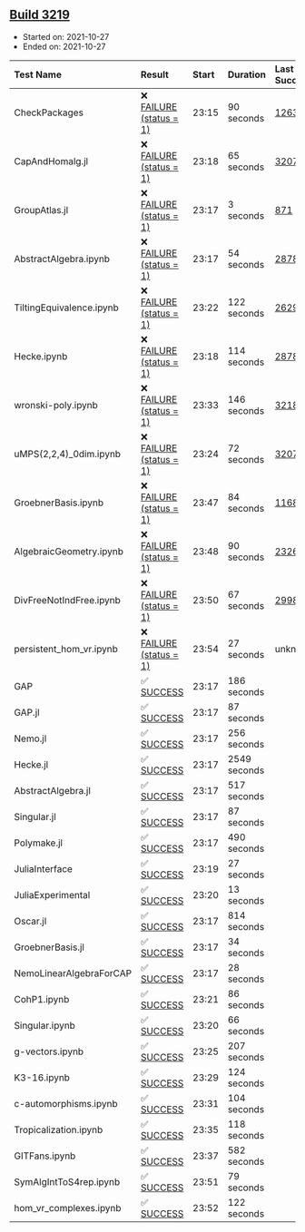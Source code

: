 ## [Build 3219](https://oscarci.mathematik.uni-kl.de/job/oscar-stable/3219/)

* Started on: 2021-10-27
* Ended on: 2021-10-27

| Test Name    | Result | Start | Duration | Last Success | First Failure |
|:-------------|:-------|:------|:---------|:-------------|:--------------|
| CheckPackages | ❌ [FAILURE (status = 1)](https://oscarci.mathematik.uni-kl.de/job/oscar-stable/3219/artifact/logs/build-3219/CheckPackages.log) | 23:15 | 90 seconds | [1263](https://oscarci.mathematik.uni-kl.de/job/oscar-stable/1263/) | [1264](https://oscarci.mathematik.uni-kl.de/job/oscar-stable/1264/) |
| CapAndHomalg.jl | ❌ [FAILURE (status = 1)](https://oscarci.mathematik.uni-kl.de/job/oscar-stable/3219/artifact/logs/build-3219/CapAndHomalg.jl.log) | 23:18 | 65 seconds | [3207](https://oscarci.mathematik.uni-kl.de/job/oscar-stable/3207/) | [3208](https://oscarci.mathematik.uni-kl.de/job/oscar-stable/3208/) |
| GroupAtlas.jl | ❌ [FAILURE (status = 1)](https://oscarci.mathematik.uni-kl.de/job/oscar-stable/3219/artifact/logs/build-3219/GroupAtlas.jl.log) | 23:17 | 3 seconds | [871](https://oscarci.mathematik.uni-kl.de/job/oscar-stable/871/) | [872](https://oscarci.mathematik.uni-kl.de/job/oscar-stable/872/) |
| AbstractAlgebra.ipynb | ❌ [FAILURE (status = 1)](https://oscarci.mathematik.uni-kl.de/job/oscar-stable/3219/artifact/logs/build-3219/AbstractAlgebra.ipynb.log) | 23:17 | 54 seconds | [2878](https://oscarci.mathematik.uni-kl.de/job/oscar-stable/2878/) | [2879](https://oscarci.mathematik.uni-kl.de/job/oscar-stable/2879/) |
| TiltingEquivalence.ipynb | ❌ [FAILURE (status = 1)](https://oscarci.mathematik.uni-kl.de/job/oscar-stable/3219/artifact/logs/build-3219/TiltingEquivalence.ipynb.log) | 23:22 | 122 seconds | [2629](https://oscarci.mathematik.uni-kl.de/job/oscar-stable/2629/) | [2630](https://oscarci.mathematik.uni-kl.de/job/oscar-stable/2630/) |
| Hecke.ipynb | ❌ [FAILURE (status = 1)](https://oscarci.mathematik.uni-kl.de/job/oscar-stable/3219/artifact/logs/build-3219/Hecke.ipynb.log) | 23:18 | 114 seconds | [2878](https://oscarci.mathematik.uni-kl.de/job/oscar-stable/2878/) | [2879](https://oscarci.mathematik.uni-kl.de/job/oscar-stable/2879/) |
| wronski-poly.ipynb | ❌ [FAILURE (status = 1)](https://oscarci.mathematik.uni-kl.de/job/oscar-stable/3219/artifact/logs/build-3219/wronski-poly.ipynb.log) | 23:33 | 146 seconds | [3218](https://oscarci.mathematik.uni-kl.de/job/oscar-stable/3218/) | [3219](https://oscarci.mathematik.uni-kl.de/job/oscar-stable/3219/) |
| uMPS(2,2,4)_0dim.ipynb | ❌ [FAILURE (status = 1)](https://oscarci.mathematik.uni-kl.de/job/oscar-stable/3219/artifact/logs/build-3219/uMPS-2-2-4-_0dim.ipynb.log) | 23:24 | 72 seconds | [3207](https://oscarci.mathematik.uni-kl.de/job/oscar-stable/3207/) | [3208](https://oscarci.mathematik.uni-kl.de/job/oscar-stable/3208/) |
| GroebnerBasis.ipynb | ❌ [FAILURE (status = 1)](https://oscarci.mathematik.uni-kl.de/job/oscar-stable/3219/artifact/logs/build-3219/GroebnerBasis.ipynb.log) | 23:47 | 84 seconds | [1168](https://oscarci.mathematik.uni-kl.de/job/oscar-stable/1168/) | [1169](https://oscarci.mathematik.uni-kl.de/job/oscar-stable/1169/) |
| AlgebraicGeometry.ipynb | ❌ [FAILURE (status = 1)](https://oscarci.mathematik.uni-kl.de/job/oscar-stable/3219/artifact/logs/build-3219/AlgebraicGeometry.ipynb.log) | 23:48 | 90 seconds | [2326](https://oscarci.mathematik.uni-kl.de/job/oscar-stable/2326/) | [2327](https://oscarci.mathematik.uni-kl.de/job/oscar-stable/2327/) |
| DivFreeNotIndFree.ipynb | ❌ [FAILURE (status = 1)](https://oscarci.mathematik.uni-kl.de/job/oscar-stable/3219/artifact/logs/build-3219/DivFreeNotIndFree.ipynb.log) | 23:50 | 67 seconds | [2998](https://oscarci.mathematik.uni-kl.de/job/oscar-stable/2998/) | [2999](https://oscarci.mathematik.uni-kl.de/job/oscar-stable/2999/) |
| persistent_hom_vr.ipynb | ❌ [FAILURE (status = 1)](https://oscarci.mathematik.uni-kl.de/job/oscar-stable/3219/artifact/logs/build-3219/persistent_hom_vr.ipynb.log) | 23:54 | 27 seconds | unknown | unknown |
| GAP | ✅ [SUCCESS](https://oscarci.mathematik.uni-kl.de/job/oscar-stable/3219/artifact/logs/build-3219/GAP.log) | 23:17 | 186 seconds |  |  |
| GAP.jl | ✅ [SUCCESS](https://oscarci.mathematik.uni-kl.de/job/oscar-stable/3219/artifact/logs/build-3219/GAP.jl.log) | 23:17 | 87 seconds |  |  |
| Nemo.jl | ✅ [SUCCESS](https://oscarci.mathematik.uni-kl.de/job/oscar-stable/3219/artifact/logs/build-3219/Nemo.jl.log) | 23:17 | 256 seconds |  |  |
| Hecke.jl | ✅ [SUCCESS](https://oscarci.mathematik.uni-kl.de/job/oscar-stable/3219/artifact/logs/build-3219/Hecke.jl.log) | 23:17 | 2549 seconds |  |  |
| AbstractAlgebra.jl | ✅ [SUCCESS](https://oscarci.mathematik.uni-kl.de/job/oscar-stable/3219/artifact/logs/build-3219/AbstractAlgebra.jl.log) | 23:17 | 517 seconds |  |  |
| Singular.jl | ✅ [SUCCESS](https://oscarci.mathematik.uni-kl.de/job/oscar-stable/3219/artifact/logs/build-3219/Singular.jl.log) | 23:17 | 87 seconds |  |  |
| Polymake.jl | ✅ [SUCCESS](https://oscarci.mathematik.uni-kl.de/job/oscar-stable/3219/artifact/logs/build-3219/Polymake.jl.log) | 23:17 | 490 seconds |  |  |
| JuliaInterface | ✅ [SUCCESS](https://oscarci.mathematik.uni-kl.de/job/oscar-stable/3219/artifact/logs/build-3219/JuliaInterface.log) | 23:19 | 27 seconds |  |  |
| JuliaExperimental | ✅ [SUCCESS](https://oscarci.mathematik.uni-kl.de/job/oscar-stable/3219/artifact/logs/build-3219/JuliaExperimental.log) | 23:20 | 13 seconds |  |  |
| Oscar.jl | ✅ [SUCCESS](https://oscarci.mathematik.uni-kl.de/job/oscar-stable/3219/artifact/logs/build-3219/Oscar.jl.log) | 23:17 | 814 seconds |  |  |
| GroebnerBasis.jl | ✅ [SUCCESS](https://oscarci.mathematik.uni-kl.de/job/oscar-stable/3219/artifact/logs/build-3219/GroebnerBasis.jl.log) | 23:17 | 34 seconds |  |  |
| NemoLinearAlgebraForCAP | ✅ [SUCCESS](https://oscarci.mathematik.uni-kl.de/job/oscar-stable/3219/artifact/logs/build-3219/NemoLinearAlgebraForCAP.log) | 23:17 | 28 seconds |  |  |
| CohP1.ipynb | ✅ [SUCCESS](https://oscarci.mathematik.uni-kl.de/job/oscar-stable/3219/artifact/logs/build-3219/CohP1.ipynb.log) | 23:21 | 86 seconds |  |  |
| Singular.ipynb | ✅ [SUCCESS](https://oscarci.mathematik.uni-kl.de/job/oscar-stable/3219/artifact/logs/build-3219/Singular.ipynb.log) | 23:20 | 66 seconds |  |  |
| g-vectors.ipynb | ✅ [SUCCESS](https://oscarci.mathematik.uni-kl.de/job/oscar-stable/3219/artifact/logs/build-3219/g-vectors.ipynb.log) | 23:25 | 207 seconds |  |  |
| K3-16.ipynb | ✅ [SUCCESS](https://oscarci.mathematik.uni-kl.de/job/oscar-stable/3219/artifact/logs/build-3219/K3-16.ipynb.log) | 23:29 | 124 seconds |  |  |
| c-automorphisms.ipynb | ✅ [SUCCESS](https://oscarci.mathematik.uni-kl.de/job/oscar-stable/3219/artifact/logs/build-3219/c-automorphisms.ipynb.log) | 23:31 | 104 seconds |  |  |
| Tropicalization.ipynb | ✅ [SUCCESS](https://oscarci.mathematik.uni-kl.de/job/oscar-stable/3219/artifact/logs/build-3219/Tropicalization.ipynb.log) | 23:35 | 118 seconds |  |  |
| GITFans.ipynb | ✅ [SUCCESS](https://oscarci.mathematik.uni-kl.de/job/oscar-stable/3219/artifact/logs/build-3219/GITFans.ipynb.log) | 23:37 | 582 seconds |  |  |
| SymAlgIntToS4rep.ipynb | ✅ [SUCCESS](https://oscarci.mathematik.uni-kl.de/job/oscar-stable/3219/artifact/logs/build-3219/SymAlgIntToS4rep.ipynb.log) | 23:51 | 79 seconds |  |  |
| hom_vr_complexes.ipynb | ✅ [SUCCESS](https://oscarci.mathematik.uni-kl.de/job/oscar-stable/3219/artifact/logs/build-3219/hom_vr_complexes.ipynb.log) | 23:52 | 122 seconds |  |  |
